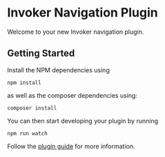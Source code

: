 # Invoker Navigation Plugin

Welcome to your new Invoker navigation plugin.

## Getting Started

Install the NPM dependencies using

```
npm install
```

as well as the composer dependencies using:

```
composer install
```

You can then start developing your plugin by running 

```
npm run watch
```

Follow the [plugin guide](https://beyondco.de/docs/invoker/plugins#general-plugin-information) for more information.